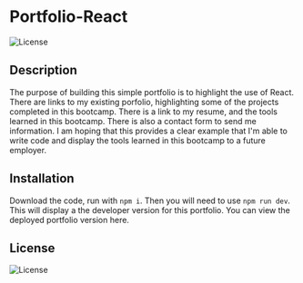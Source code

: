 # Portfolio-React
![License](https://img.shields.io/badge/License-MIT-yellow.svg)

## Description
The purpose of building this simple portfolio is to highlight the use of React. There are links to my existing porfolio, highlighting some of the projects completed in this bootcamp.  There is a link to my resume, and the tools learned in this bootcamp. There is also a contact form to send me information. I am hoping that this provides a clear example that I'm able to write code and display the tools learned in this bootcamp to a future employer. 

## Installation
Download the code, run with `npm i`. Then you will need to use `npm run dev`. This will display a the developer version for this portfolio.  You can view the deployed portfolio version here. 

## License 
![License](https://img.shields.io/badge/License-MIT-yellow.svg)


